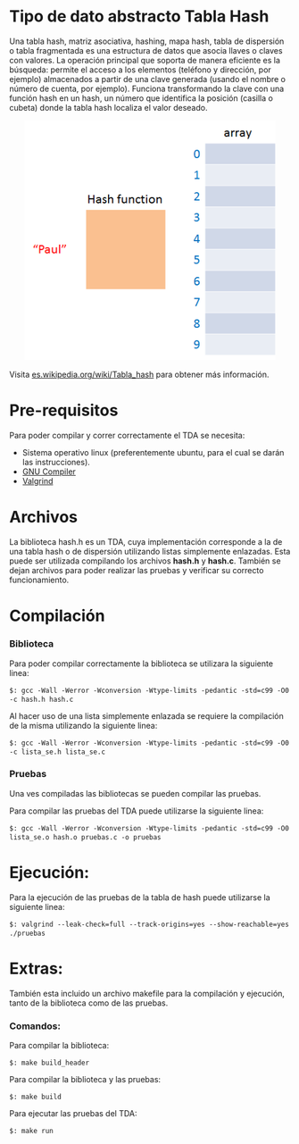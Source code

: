 # Tipo de dato abstracto Tabla Hash

Una tabla hash, matriz asociativa, hashing, mapa hash, tabla de dispersión o tabla fragmentada es una estructura de datos que asocia llaves o claves con valores. La operación principal que soporta de manera eficiente es la búsqueda: permite el acceso a los elementos (teléfono y dirección, por ejemplo) almacenados a partir de una clave generada (usando el nombre o número de cuenta, por ejemplo). Funciona transformando la clave con una función hash en un hash, un número que identifica la posición (casilla o cubeta) donde la tabla hash localiza el valor deseado.

<p align="center">
  <img width="450" src="https://github.com/P-Jonathan/sources/blob/master/img/hash-table.gif">
</p>

Visita <a href="https://es.wikipedia.org/wiki/Tabla_hash" target="_blank">es.wikipedia.org/wiki/Tabla_hash</a> para obtener más información.

# Pre-requisitos

Para poder compilar y correr correctamente el TDA se necesita:

- Sistema operativo linux (preferentemente ubuntu, para el cual se darán las instrucciones).
- [GNU Compiler](https://gcc.gnu.org/install/index.html)
- [Valgrind](http://www.valgrind.org/downloads/current.html)

# Archivos

La biblioteca hash.h es un TDA, cuya implementación corresponde a la de una tabla hash o de dispersión utilizando listas simplemente enlazadas. Esta puede ser utilizada compilando los archivos **hash.h** y **hash.c**.
También se dejan archivos para poder realizar las pruebas y verificar su correcto funcionamiento.

# Compilación

### Biblioteca

Para poder compilar correctamente la biblioteca se utilizara la siguiente linea:

```
$: gcc -Wall -Werror -Wconversion -Wtype-limits -pedantic -std=c99 -O0 -c hash.h hash.c
```

Al hacer uso de una lista simplemente enlazada se requiere la compilación de la misma utilizando la siguiente linea:

```
$: gcc -Wall -Werror -Wconversion -Wtype-limits -pedantic -std=c99 -O0 -c lista_se.h lista_se.c
```

### Pruebas

Una ves compiladas las bibliotecas se pueden compilar las pruebas.

Para compilar las pruebas del TDA puede utilizarse la siguiente linea:

```
$: gcc -Wall -Werror -Wconversion -Wtype-limits -pedantic -std=c99 -O0 lista_se.o hash.o pruebas.c -o pruebas
```

# Ejecución:

Para la ejecución de las pruebas de la tabla de hash puede utilizarse la siguiente linea:

```
$: valgrind --leak-check=full --track-origins=yes --show-reachable=yes ./pruebas
```

# Extras:
También esta incluido un archivo makefile para la compilación y ejecución, tanto de la biblioteca como de las pruebas.

### Comandos:

Para compilar la biblioteca:
```
$: make build_header
```

Para compilar la biblioteca y las pruebas:
```
$: make build
```

Para ejecutar las pruebas del TDA:
```
$: make run
```